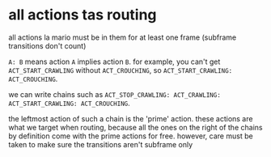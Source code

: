 # all actions tas routing

all actions la mario must be in them for at least one frame (subframe transitions don't count)

`A: B` means action `A` implies action `B`. for example, you can't get `ACT_START_CRAWLING` without `ACT_CROUCHING`, so `ACT_START_CRAWLING: ACT_CROUCHING`.

we can write chains such as `ACT_STOP_CRAWLING: ACT_CRAWLING: ACT_START_CRAWLING: ACT_CROUCHING`.

the leftmost action of such a chain is the 'prime' action. these actions are what we target when routing, because all the ones on the right of the chains by definition come with the prime actions for free. however, care must be taken to make sure the transitions aren't subframe only
